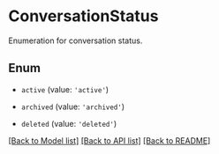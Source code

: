 # ConversationStatus

Enumeration for conversation status.

## Enum

* `active` (value: `'active'`)

* `archived` (value: `'archived'`)

* `deleted` (value: `'deleted'`)

[[Back to Model list]](../README.md#documentation-for-models) [[Back to API list]](../README.md#documentation-for-api-endpoints) [[Back to README]](../README.md)
